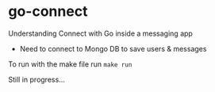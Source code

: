 # go-connect

Understanding Connect with Go inside a messaging app

* Need to connect to Mongo DB to save users & messages

To run with the make file run `make run`


Still in progress...
